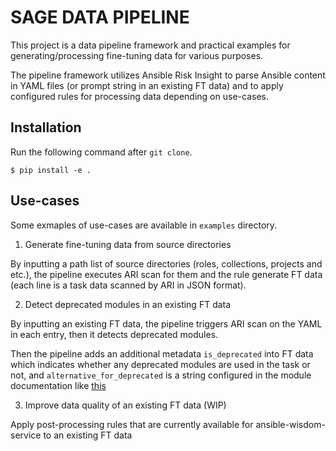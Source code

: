 # SAGE DATA PIPELINE

This project is a data pipeline framework and practical examples for generating/processing fine-tuning data for various purposes.

The pipeline framework utilizes Ansible Risk Insight to parse Ansible content in YAML files (or prompt string in an existing FT data) and to apply configured rules for processing data depending on use-cases.

## Installation

Run the following command after `git clone`.

```
$ pip install -e .
```

## Use-cases

Some exmaples of use-cases are available in `examples` directory.

1. Generate fine-tuning data from source directories

By inputting a path list of source directories (roles, collections, projects and etc.), the pipeline executes ARI scan for them and the rule generate FT data (each line is a task data scanned by ARI in JSON format).

2. Detect deprecated modules in an existing FT data

By inputting an existing FT data, the pipeline triggers ARI scan on the YAML in each entry, then it detects deprecated modules. 

Then the pipeline adds an additional metadata `is_deprecated` into FT data which indicates whether any deprecated modules are used in the task or not, and `alternative_for_deprecated` is a string configured in the module documentation like [this](https://github.com/ansible-collections/ibm.qradar/blob/main/plugins/modules/log_source_management.py#L19) 

3. Improve data quality of an existing FT data (WIP)

Apply post-processing rules that are currently available for ansible-wisdom-service to an existing FT data